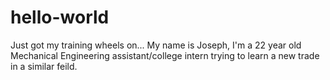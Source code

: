 # hello-world
Just got my training wheels on...
My name is Joseph, I'm a 22 year old Mechanical Engineering assistant/college intern trying to learn a new trade in a similar feild.
